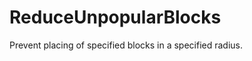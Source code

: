 ReduceUnpopularBlocks
=====================

Prevent placing of specified blocks in a specified radius.

